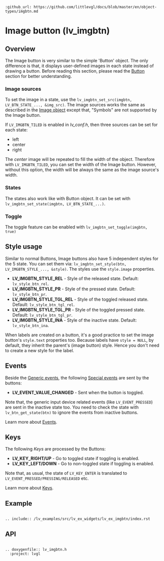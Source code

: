 ```eval_rst
:github_url: https://github.com/littlevgl/docs/blob/master/en/object-types/imgbtn.md
```
# Image button (lv_imgbtn)

## Overview

The Image button is very similar to the simple 'Button' object. The only difference is that, it displays user-defined images in each state instead of drawing a button.
Before reading this section, please read the [Button](/object-types/btn) section for better understanding.

### Image sources
To set the image in a state, use the `lv_imgbtn_set_src(imgbtn, LV_BTN_STATE_..., &img_src)`. The image sources works the same as described in the [Image object](/object-types/img) except that, "Symbols" are not supported by the Image button.

If `LV_IMGBTN_TILED` is enabled in *lv_conf.h*, then three sources can be set for each state:
- left
- center
- right

The *center* image will be repeated to fill the width of the object. Therefore with `LV_IMGBTN_TILED`, you can set the width of the Image button. However, without this option, the width will be always the same as the image source's width.


### States
The states also work like with Button object. It can be set with `lv_imgbtn_set_state(imgbtn, LV_BTN_STATE_...)`.

### Toggle
The toggle feature can be enabled with `lv_imgbtn_set_toggle(imgbtn, true)`

## Style usage

Similar to normal Buttons, Image buttons also have 5 independent styles for the 5 state. You can set them via: `lv_imgbtn_set_style(btn, LV_IMGBTN_STYLE_..., &style)`. The styles use the `style.image` properties.

- **LV_IMGBTN_STYLE_REL** - Style of the released state. Default: `lv_style_btn_rel`.
- **LV_IMGBTN_STYLE_PR** - Style of the pressed state. Default: `lv_style_btn_pr`.
- **LV_IMGBTN_STYLE_TGL_REL** - Style of the toggled released state. Default: `lv_style_btn_tgl_rel`.
- **LV_IMGBTN_STYLE_TGL_PR** - Style of the toggled pressed state. Default: `lv_style_btn_tgl_pr`.
- **LV_IMGBTN_STYLE_INA** - Style of the inactive state. Default: `lv_style_btn_ina`.

When labels are created on a button, it's a good practice to set the image button's `style.text` properties too. Because labels have `style = NULL`, by default, they inherit the parent's (image button) style.
Hence you don't need to create a new style for the label.

## Events
Beside the [Generic events](/overview/event.html#generic-events), the following [Special events](/overview/event.html#special-events) are sent by the buttons:
 - **LV_EVENT_VALUE_CHANGED** - Sent when the button is toggled.

Note that, the generic input device related events (like `LV_EVENT_PRESSED`) are sent in the inactive state too. You need to check the state with `lv_btn_get_state(btn)` to ignore the events from inactive buttons.

Learn more about [Events](/overview/event).

## Keys
The following *Keys* are processed by the Buttons:
- **LV_KEY_RIGHT/UP** - Go to toggled state if toggling is enabled.
- **LV_KEY_LEFT/DOWN** - Go to non-toggled state if toggling is  enabled.

Note that, as usual, the state of `LV_KEY_ENTER` is translated to `LV_EVENT_PRESSED/PRESSING/RELEASED` etc.

Learn more about [Keys](/overview/indev).

## Example

```eval_rst

.. include:: /lv_examples/src/lv_ex_widgets/lv_ex_imgbtn/index.rst

```

## API

```eval_rst

.. doxygenfile:: lv_imgbtn.h
  :project: lvgl

```
